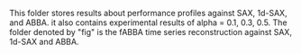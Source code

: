 This folder stores results about performance profiles against SAX, 1d-SAX, and ABBA. 
it also contains experimental results of alpha = 0.1, 0.3, 0.5. The folder denoted by "fig" is the 
fABBA time series reconstruction against SAX, 1d-SAX and ABBA.